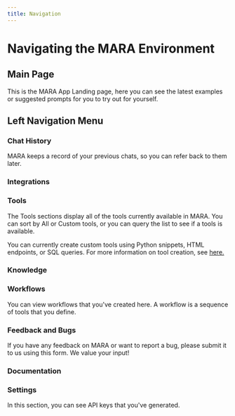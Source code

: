 ```yaml
---
title: Navigation
---
```


# Navigating the MARA Environment

## Main Page

This is the MARA App Landing page, here you can see the latest examples or suggested prompts for you to try out for yourself.

<vimg src="mara/mara_main_page.png" />

## Left Navigation Menu

### Chat History

MARA keeps a record of your previous chats, so you can refer back to them later.

<vimg src="mara/chat_history.png" />

### Integrations

<vimg src="mara/integrations.png" />

### Tools

The Tools sections display all of the tools currently available in MARA. You can sort by All or Custom tools, or you can query the list to see if a tools is available.

You can currently create custom tools using Python snippets, HTML endpoints, or SQL queries. For more information on tool creation, see [here.](https://nanome.ai/blog/introduction-to-mara-tool-creation/)

<vimg src="mara/tools_all.png" />

### Knowledge

<vimg src="mara/knowledge.png" />

### Workflows

You can view workflows that you've created here. A workflow is a sequence of tools that you define.

<vimg src="mara/workflows.png" />

### Feedback and Bugs

If you have any feedback on MARA or want to report a bug, please submit it to us using this form. We value your input!

<vimg src="mara/feedback_bugs.png" />

### Documentation

<vimg src="mara/documentation.png" />

### Settings

In this section, you can see API keys that you've generated.

<vimg src="mara/settings.png" />